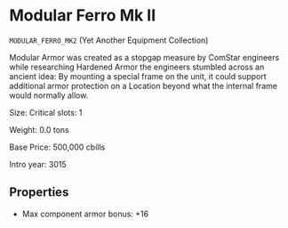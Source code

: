# Modular Ferro Mk II

`MODULAR_FERRO_MK2` (Yet Another Equipment Collection)

Modular Armor was created as a stopgap measure by ComStar engineers while researching Hardened Armor the engineers stumbled across an ancient idea: By mounting a special frame on the unit, it could support additional armor protection on a Location beyond what the internal frame would normally allow.

Size: Critical slots: 1

Weight: 0.0 tons

Base Price: 500,000 cbills

Intro year: 3015

## Properties
* Max component armor bonus: +16 
